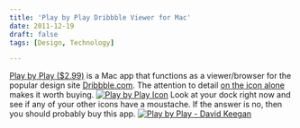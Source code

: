 ```yaml
---
title: 'Play by Play Dribbble Viewer for Mac'
date: 2011-12-19
draft: false
tags: [Design, Technology]

---
```


[Play by Play ($2.99)](http://click.linksynergy.com/fs-bin/stat?id=6PFrOqNV4B8&offerid=146261&type=3&subid=0&tmpid=1826&RD_PARM1=http%253A%252F%252Fitunes.apple.com%252Fca%252Fapp%252Fplay-by-play%252Fid474543724%253Fmt%253D12%2526uo%253D4%2526partnerId%253D30) is a Mac app that functions as a viewer/browser for the popular design site [Dribbble.com](http://dribbble.com/). The attention to detail [on the icon alone](http://dribbble.com/shots/356510-Play-by-Play-icon) makes it worth buying. [![Play by Play Icon](https://chrisenns.com/wp-content/uploads/2011/12/pbp-large-725x543.png "Play by Play Icon")](https://chrisenns.com/wp-content/uploads/2011/12/pbp-large.png) Look at your dock right now and see if any of your other icons have a moustache. If the answer is no, then you should probably buy this app. [![Play by Play - David Keegan](http://ax.phobos.apple.com.edgesuite.net/images/web/linkmaker/badge_macappstore-lrg.gif)](http://click.linksynergy.com/fs-bin/stat?id=6PFrOqNV4B8&offerid=146261&type=3&subid=0&tmpid=1826&RD_PARM1=http%253A%252F%252Fitunes.apple.com%252Fca%252Fapp%252Fplay-by-play%252Fid474543724%253Fmt%253D12%2526uo%253D4%2526partnerId%253D30)